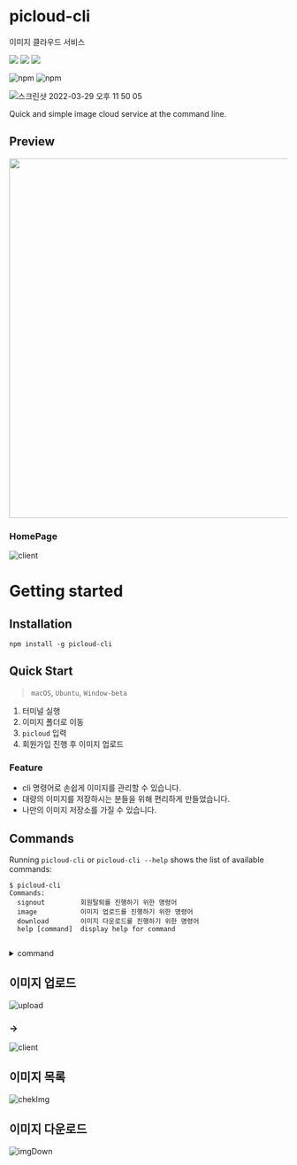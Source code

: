 # picloud-cli

이미지 클라우드 서비스
<div>
<img src="https://img.shields.io/badge/CLI application-0672CB?style=flat-square&logo=GNOME Terminal&logoColor=white"/>
<img src="https://img.shields.io/badge/cloud-0672CB?style=flat-square&logo=iCLoud&logoColor=white"/>
<img src="https://img.shields.io/badge/image-0672CB?style=flat-square&logo=Photobucket&logoColor=white"/>
</div>
</p>

![npm](https://img.shields.io/npm/v/picloud-cli)
![npm](https://img.shields.io/npm/dt/picloud-cli)


![스크린샷 2022-03-29 오후 11 50 05](https://user-images.githubusercontent.com/84739055/161801114-4432bda2-3cc6-4bf5-ac4c-92ad1495bf7e.png)

Quick and simple image cloud service at the command line.

## Preview

<a href="https://asciinema.org/a/rlKMGEm3C6QbaUE7h2amKEBP2" target="_blank"><img src="https://asciinema.org/a/rlKMGEm3C6QbaUE7h2amKEBP2.svg" width="650"/></a>

### HomePage

![client](https://user-images.githubusercontent.com/84739055/162562926-c57fffb5-622b-4dca-947b-263eae088b02.gif)

# Getting started
## Installation

``` 
npm install -g picloud-cli 
```

## Quick Start

> `macOS`, `Ubuntu`, `Window-beta` 

1. 터미널 실행
1. 이미지 폴더로 이동
1. `picloud` 입력
1. 회원가입 진행 후 이미지 업로드

### Feature

 - cli 명령어로 손쉽게 이미지를 관리할 수 있습니다.
 - 대량의 이미지를 저장하시는 분들을 위해 편리하게 만들었습니다.
 - 나만의 이미지 저장소를 가질 수 있습니다.

## Commands
Running `picloud-cli` or `picloud-cli --help` shows the list of available commands:
```
$ picloud-cli
Commands:
  signout         회원탈퇴를 진행하기 위한 명령어
  image           이미지 업로드를 진행하기 위한 명령어
  download        이미지 다운로드를 진행하기 위한 명령어
  help [command]  display help for command
 
```

<details>
<summary>command</summary>
<div markdown="1"> 
 
 - `$ picloud-cli signout`
 
 ![signout](https://user-images.githubusercontent.com/84739055/162580127-1d107aa1-ffb2-4ceb-9e43-77a391893911.gif)

 - `$ picloud-cli image`
 
![upload](https://user-images.githubusercontent.com/84739055/162564257-d3061a3b-b601-45f2-8f67-3d9c2ec9de44.gif)

 - `$ picloud-cli download`
 
 ![upload](https://user-images.githubusercontent.com/84739055/162580144-7dc3d683-ac9c-439d-a02b-e45b501a3da1.gif)


 
</div>
</details>

## 이미지 업로드
![upload](https://user-images.githubusercontent.com/84739055/162577272-a9f41e49-4348-4dd9-a72e-098a33481bec.gif)
### ->
![client](https://user-images.githubusercontent.com/84739055/162577317-fb5066c5-c2f5-4564-98c2-bcc0079bdcd8.gif)

## 이미지 목록

![chekImg](https://user-images.githubusercontent.com/84739055/162568258-077960c4-68d7-4082-8e81-58d8e281f4c7.gif)


## 이미지 다운로드

![imgDown](https://user-images.githubusercontent.com/84739055/162568383-b1ff3b24-5655-41ad-b20d-28f74698b0ee.gif)
